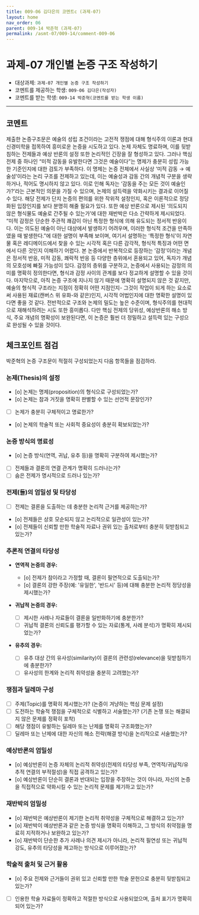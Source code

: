 ```yaml
---
title: 009-06 김다은의 코멘트c (과제-07) 
layout: home
nav_order: 06
parent: 009-14 박준혁 (과제-07)
permalink: /asmt-07/009-14/comment-009-06
---
```


# 과제-07 개인별 논증 구조 작성하기

- 대상과제: `과제-07 개인별 논증 구조 작성하기`
- 코멘트를 제공하는 학생: `009-06 김다은(작성자)` 
- 코멘트를 받는 학생: `009-14 박준혁(코멘트를 받는 학생 이름)` 

---

## 코멘트

제출한 논증구조문은 예술의 성립 조건이라는 고전적 쟁점에 대해 형식주의 이론과 현대 신경미학을 접목하여 흥미로운 논증을 시도하고 있다. 논제 자체도 명료하며, 이를 뒷받침하는 전제들과 예상 반론의 설정 또한 논리적인 긴장을 잘 형성하고 있다.
그러나 핵심 전제 중 하나인 “미적 감동을 유발한다면 그것은 예술이다”는 명제가 충분히 성립 가능한 기준인지에 대한 검토가 부족하다. 이 명제는 논증 전체에서 사실상 ‘미적 감동 → 예술성’이라는 논리 구조를 전제하고 있는데, 이는 예술성과 감동 간의 개념적 구분을 생략하거나, 적어도 명시하지 않고 있다. 이로 인해 독자는 ‘감동을 주는 모든 것이 예술인가?’라는 근본적인 의문을 가질 수 있으며, 논제의 설득력을 약화시키는 결과로 이어질 수 있다. 해당 전제가 단지 논증의 편의를 위한 작위적 설정인지, 혹은 이론적으로 정당화된 입장인지를 보다 분명히 해줄 필요가 있다.
또한 예상 반론으로 제시된 ‘의도되지 않은 형식물도 예술로 간주될 수 있는가’에 대한 재반박은 다소 간략하게 제시되었다. “미적 감정은 단순한 주관적 쾌감이 아닌 특정한 형식에 의해 유도되는 정서적 반응이다. 이는 의도된 예술이 아닌 대상에서 발생하기 어려우며, 이러한 형식적 조건을 만족하였을 때 발생한다.”에 대한 설명이 부족해 보이며, 여기서 설명하는 ‘특정한 형식’이 자연물 혹은 레디메이드에서 찾을 수 있는 시각적 혹은 다른 감각적, 형식적 특징과 어떤 면에서 다른 것인지 이해하기 어렵다. 
본 논증에서 반복적으로 등장하는 ‘감정’이라는 개념은 정서적 반응, 미적 감동, 쾌락적 반응 등 다양한 층위에서 혼용되고 있어, 독자가 개념의 모호성에 빠질 가능성이 있다. 감정의 층위를 구분하고, 논증에서 사용되는 감정의 의미를 명확히 정의한다면, 형식과 감정 사이의 관계를 보다 정교하게 설명할 수 있을 것이다.
마지막으로, 아직 논증 구조에 지나지 않기 때문에 명확히 설명되지 않은 것 같지만, 예술의 형식적 구조라는 지점이 정확히 어떤 지점인지- 그것이 작업이 되게 하는 요소로써 사용된 재료(캔버스 위 유화-와 같은)인지, 시각적 어법인지에 대한 명확한 설명이 있다면 좋을 것 같다. 
전반적으로 구조와 논제의 밀도는 높은 수준이며, 형식주의를 현대적으로 재해석하려는 시도 또한 흥미롭다. 다만 핵심 전제의 당위성, 예상반론의 해소 방식, 주요 개념의 명확성이 보완된다면, 이 논증은 훨씬 더 정밀하고 설득력 있는 구성으로 완성될 수 있을 것이다.

## 체크포인트 점검

박준혁의 논증 구조문이 적절히 구성되었는지 다음 항목들을 점검하라.

### **논제(Thesis)의 설정**
- [o] 논제는 명제(proposition)의 형식으로 구성되었는가?
- [o] 논제는 참과 거짓을 명확히 판별할 수 있는 선언적 문장인가?
- [ ] 논제가 충분히 구체적이고 명료한가?
- [o] 논제의 학술적 또는 사회적 중요성이 충분히 확보되었는가?

### **논증 방식의 명료성**
- [o] 논증 방식(연역, 귀납, 유추 등)을 명확히 구분하여 제시했는가?
- [ ] 전제들과 결론의 연결 관계가 명확히 드러나는가?
- [ ] 숨은 전제가 명시적으로 드러나 있는가?

### **전제(들)의 엄밀성 및 타당성**
- [ ] 전제는 결론을 도출하는 데 충분한 논리적 근거를 제공하는가?
- [o] 전제들은 상호 모순되지 않고 논리적으로 일관성이 있는가?
- [o] 전제들이 신뢰할 만한 학술적 자료나 권위 있는 출처로부터 충분히 뒷받침되고 있는가?

### **추론적 연결의 타당성**
- **연역적 논증의 경우:**
  - [o] 전제가 참이라고 가정할 때, 결론이 필연적으로 도출되는가?
  - [o] 결론의 강한 주장(예: '유일한', '반드시' 등)에 대해 충분한 논리적 정당성을 제시했는가?

- **귀납적 논증의 경우:**
  - [ ] 제시한 사례나 자료들이 결론을 일반화하기에 충분한가?
  - [ ] 귀납적 결론의 신뢰도를 평가할 수 있는 자료(통계, 사례 분석)가 명확히 제시되었는가?

- **유추의 경우:**
  - [ ] 유추 대상 간의 유사성(similarity)이 결론의 관련성(relevance)을 뒷받침하기에 충분한가?
  - [ ] 유사성의 한계와 논리적 취약성을 충분히 고려했는가?

### **쟁점과 딜레마 구성**
- [ ] 주제(Topic)를 명확히 제시했는가? (논증이 겨냥하는 핵심 문제 설정)
- [ ] 도전하는 학술적 쟁점을 구체적으로 식별하고 서술했는가? (기존 논쟁 또는 해결되지 않은 문제를 정확히 포착)
- [ ] 해당 쟁점이 유발하는 딜레마 또는 난제를 명확히 구조화했는가?
- [ ] 딜레마 또는 난제에 대한 자신의 해소 전략(해결 방식)을 논리적으로 서술했는가?

### **예상반론의 엄밀성**
- [o] 예상반론이 논증 자체의 논리적 취약성(전제의 타당성 부족, 연역적/귀납적/유추적 연결의 부적절성)을 직접 공격하고 있는가?
- [o] 예상반론이 단순히 결론과 반대되는 입장을 주장하는 것이 아니라, 자신의 논증을 직접적으로 약화시킬 수 있는 논리적 문제를 제기하고 있는가?

### **재반박의 엄밀성**
- [o] 재반박은 예상반론이 제기한 논리적 취약성을 구체적으로 해결하고 있는가?
- [o] 재반박이 예상반론과 같은 논증 방식을 명확히 이해하고, 그 방식의 취약점을 명료히 지적하거나 보완하고 있는가?
- [o] 재반박이 단순한 추가 사례나 의견 제시가 아니라, 논리적 필연성 또는 귀납적 강도, 유추의 타당성을 제고하는 방식으로 이루어졌는가?

### **학술적 출처 및 근거 활용**
- [o] 주요 전제와 근거들이 권위 있고 신뢰할 만한 학술 문헌으로 충분히 뒷받침되고 있는가?
- [ ] 인용한 학술 자료들이 정확하고 적절한 방식으로 사용되었으며, 출처 표기가 명확히 되어 있는가?
